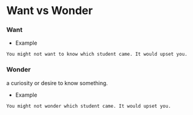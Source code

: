 # Want vs Wonder

### Want

* Example

```
You might not want to know which student came. It would upset you.
```

### Wonder

a curiosity or desire to know something.

* Example

```
You might not wonder which student came. It would upset you.
```